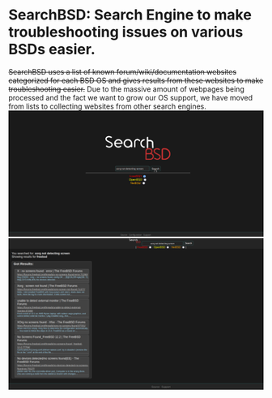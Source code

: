 SearchBSD:
Search Engine to make troubleshooting issues on various BSDs easier.
=======
~~SearchBSD uses a list of known forum/wiki/documentation websites categorized for each BSD OS and gives results from these websites to make troubleshooting easier.~~ Due to the massive amount of webpages being processed and the fact we want to grow our OS support, we have moved from lists to collecting websites from other search engines.
![start page](img/example.png)
![search page](img/guesswhat.png)
